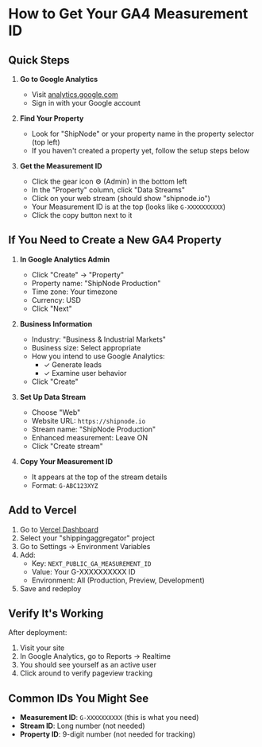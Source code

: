 # How to Get Your GA4 Measurement ID

## Quick Steps

1. **Go to Google Analytics**
   - Visit [analytics.google.com](https://analytics.google.com/)
   - Sign in with your Google account

2. **Find Your Property**
   - Look for "ShipNode" or your property name in the property selector (top left)
   - If you haven't created a property yet, follow the setup steps below

3. **Get the Measurement ID**
   - Click the gear icon ⚙️ (Admin) in the bottom left
   - In the "Property" column, click "Data Streams"
   - Click on your web stream (should show "shipnode.io")
   - Your Measurement ID is at the top (looks like `G-XXXXXXXXXX`)
   - Click the copy button next to it

## If You Need to Create a New GA4 Property

1. **In Google Analytics Admin**
   - Click "Create" → "Property"
   - Property name: "ShipNode Production"
   - Time zone: Your timezone
   - Currency: USD
   - Click "Next"

2. **Business Information**
   - Industry: "Business & Industrial Markets"
   - Business size: Select appropriate
   - How you intend to use Google Analytics:
     - ✓ Generate leads
     - ✓ Examine user behavior
   - Click "Create"

3. **Set Up Data Stream**
   - Choose "Web"
   - Website URL: `https://shipnode.io`
   - Stream name: "ShipNode Production"
   - Enhanced measurement: Leave ON
   - Click "Create stream"

4. **Copy Your Measurement ID**
   - It appears at the top of the stream details
   - Format: `G-ABC123XYZ`

## Add to Vercel

1. Go to [Vercel Dashboard](https://vercel.com/dashboard)
2. Select your "shippingaggregator" project
3. Go to Settings → Environment Variables
4. Add:
   - Key: `NEXT_PUBLIC_GA_MEASUREMENT_ID`
   - Value: Your G-XXXXXXXXXX ID
   - Environment: All (Production, Preview, Development)
5. Save and redeploy

## Verify It's Working

After deployment:
1. Visit your site
2. In Google Analytics, go to Reports → Realtime
3. You should see yourself as an active user
4. Click around to verify pageview tracking

## Common IDs You Might See

- **Measurement ID**: `G-XXXXXXXXXX` (this is what you need)
- **Stream ID**: Long number (not needed)
- **Property ID**: 9-digit number (not needed for tracking)